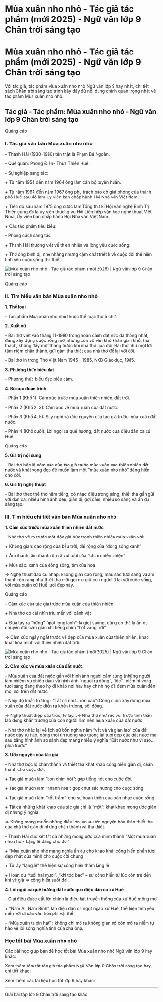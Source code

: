 # Mùa xuân nho nhỏ - Tác giả tác phẩm (mới 2025) - Ngữ văn lớp 9 Chân trời sáng tạo

# Mùa xuân nho nhỏ - Tác giả tác phẩm (mới 2025) - Ngữ văn lớp 9 Chân trời sáng tạo

Với tác giả, tác phẩm Mùa xuân nho nhỏ Ngữ văn lớp 9 hay nhất, chi tiết sách Chân trời sáng tạo trình bày đầy đủ nội dung chính quan trọng nhất về tác phẩm Mùa xuân nho nhỏ.

## Tác giả - Tác phẩm: Mùa xuân nho nhỏ - Ngữ văn lớp 9 Chân trời sáng tạo

Quảng cáo

### **I. Tác giả văn bản Mùa xuân nho nhỏ**

\- Thanh Hải (1930-1980) tên thật là Phạm Bá Ngoãn.

\- Quê quán: Phong Điền- Thừa Thiên Huế.

\- Sự nghiệp sáng tác:

\+ Từ năm 1954 đến năm 1964 ông làm cán bộ tuyên huấn.

\+ Từ năm 1964 đến năm 1967 ông phụ trách báo cờ giải phóng của thành phố Huế sau đó làm Ủy viên ban chấp hành Hội Nhà văn Việt Nam.

\+ Tiếp đó sau năm 1975 ông được làm Tổng thư kí Hội Văn nghệ Bình Trị Thiên cùng đó là ủy viên thường vụ Hội Liên hiệp văn học nghệ thuạt Việt Nma, Ủy viên ban chấp hành Hội Nhà văn Việt Nam.

\+ Các tác phẩm tiêu biểu:

\- Phong cách sáng tác:

\+ Thanh Hải thường viết về thien nhiên và lòng yêu cuộc sống.

\+ Thơ ông bình dị, nhẹ nhàng nhưng đậm chất triết lí về cuộc đời thể hiện tình yêu cuộc sống tha thiết.

![Mùa xuân nho nhỏ - Tác giả tác phẩm \(mới 2025\) | Ngữ văn lớp 9 Chân trời sáng tạo](https://vietjack.com/soan-van-lop-9-ct/images/tac-gia-tac-pham-mua-xuan-nho-nho.PNG)

Quảng cáo

### **II. Tìm hiểu văn bản Mùa xuân nho nhỏ**

**1\. Thể loại**

\- Tác phẩm Mùa xuân nho nhỏ thuộc thể loại: thơ 5 chữ.

**2\. Xuất xứ**

\- Bài thơ viết vào tháng 11-1980 trong hoàn cảnh đất nức đã thống nhất, đang xây dựng cuộc sống mới nhưng còn vô vàn khó khăn gian khổ, thử thách, không đầy một tháng trước khi nhà thơ qua đời. Bài thơ như một lời tâm niệm chân thành, gửi gắm tha thiết của nhà thơ để lại với đời.

\- Bài thơ in trong Thơ Việt Nam 1945 – 1985, NXB Giáo dục, 1985.

**3\. Phương thức biểu đạt**

\- Phương thức biểu đạt: biểu cảm.

**4\. Bố cục đoạn trích**

\- Phần 1 (Khổ 1): Cảm xúc trước mùa xuân thiên nhiên, đất trời.

\- Phần 2 (Khổ 2, 3): Cảm xúc về mùa xuân của đất nước.

\- Phần 3 (Khổ 4, 5): Suy nghĩ và ước nguyện của tác giả trước mùa xuân đất nước.

\- Phần 4 (Khổ cuối): Lời ngợi ca quê hương, đất nước qua điệu dân ca xứ Huế.

Quảng cáo

**5\. Giá trị nội dung**

\- Bài thơ bộc lộ cảm xúc của tác giả trước mùa xuân của thiên nhiên đất nước và khát vọng đẹp đẽ muốn làm một “mùa xuân nho nhỏ” dâng hiến cho đời.

**6\. Giá trị nghệ thuật**

\- Bài thơ theo thể thơ năm tiếng, có nhạc điệu trong sáng, thiết tha gần gũi với dân ca, nhiều hình ảnh đẹp, giản dị, gợi cảm, nhiều so sáng và ẩn dụ sáng tạo.

### **III. Tìm hiểu chi tiết văn bản Mùa xuân nho nhỏ**

**1\. Cảm xúc trước mùa xuân thien nhiên đất nước**

\- Nhà thơ vẽ ra trước mắt độc giả bức tranh thiên nhiên mùa xuân với:

\+ Không gian: cao rộng của bầu trời, dài rộng của “dòng sông xanh”

\+ Âm thanh: âm thanh rộn rã vui tươi của “chim chiền chiện”

\+ Mùa sắc: xanh của dòng sông, tím của hoa

⇒ Nghệ thuật đảo cú pháp: không gian cao rộng, màu sắc tươi sáng và âm thanh rộn ràng như thiết tha mời gọi níu giữ con người ở lại với cuộc sống, với mùa xuân xứ Huế tươi đẹp này.

Quảng cáo

\- Cảm xúc của tác giả trước mùa xuân của thiên nhiên:

\+ Nhà thơ có cái nhìn trìu mến với cảnh vật

\+ Đưa tay ra “hứng” “giọt long lanh”: là giọt sương, cũng có thể là ẩn dụ chuyển đổi cảm giác chỉ tiếng chim “hót vang trời”

⇒ Cảm xúc ngây ngất trước vẻ đẹp của mùa xuân của thiên nhiên, khao khát hòa mình với thiên nhiên đất trời.

![Mùa xuân nho nhỏ - Tác giả tác phẩm \(mới 2025\) | Ngữ văn lớp 9 Chân trời sáng tạo](https://vietjack.com/soan-van-lop-9-ct/images/tac-gia-tac-pham-mua-xuan-nho-nho-1.PNG)

**2\. Cảm xúc về mùa xuân của đất nước**

\- Mùa xuân của đất nước gắn với hình ảnh người cầm súng (những người làm nhiệm vụ chiến đấu) và hình ảnh “người ra đồng”, “lộc”- niềm hi vọng tươi sáng đang theo họ đi khắp nơi hay hay chính họ đã đem mùa xuân đến mọi nơi trên đất nước

\- Nhịp độ khẩn trương : “Tất cả như…xôn xao”: Công cuộc xây dựng mùa xuân của đất nước diễn ra khẩn trương, sôi động.

⇒ Nghệ thuật điệp cấu trúc, từ láy…=> Nhà thơ như reo vui trước tinh thần lao động khẩn trương của con người làm nên mùa xuân của đất nước

\- Nhà thơ nhắc lại về lịch sử bốn nghìn năm “vất vả và gian lao” của đất nước đầy tự hào, đồng thời tin tưởng vào tương lai tươi đẹp của đất nước mai sau bằng hình ảnh so sánh đẹp mang nhiều ý nghĩa “Đất nước như vì sao…phía trước”

**3\. Ước nguyện của tác giả**

\- Nhà thơ bộc lộ chân thành và thiết tha khát khao cống hiến giản dị, chân thành cho cuộc đời:

\+ Tác giả muốn làm “con chim hót”: góp tiếng hót cho cuộc đời.

\+ Tác giả muốn làm “nhành hoa”: góp chút sắc hương cho cuộc sống.

\+ Tác giả muốn làm “nốt trầm”: cho sự hoàn thiện của bản nhạc cuộc sống.

\+ Tất cả những khát khao của tác giả chỉ là “một”: khát khao mong ước giản dị nhưng ý nghĩa.

⇒ Không mong muốn những điều lớn lao => ước nguyện hóa thân thiết tha của nhà thơ giản dị nhưng chân thành và tha thiết.

\- Thanh Hải đúc kết tất cả những mong ước của mình thành “Một mùa xuân nho nhỏ - Lặng lẽ dâng cho đời”

\+ “Mùa xuân nho nhỏ mang nghĩa ẩn dụ cho khao khát cống hiến phần tươi đẹp nhất của mình cho cuộc đời chung

\+ Từ láy “lặng lẽ” thể hiện sự cống hiến thầm lặng lẽ

\+ Hoán dụ “tuổi hai mươi”, “khi tóc bạc” – sự cống hiến từ lúc còn trẻ đến khi về già => công hiến suốt đời.

**4\. Lời ngợi ca quê hương đất nước qua điệu dân ca xứ Huế**

\- Giai điệu được cất lên chính là điệu hát truyền thống của xứ Huế mộng mơ

\+ “Nam Ai, Nam Bình”: làn điệu dân ca ngọt ngào xứ Huế, thể hiện tình yêu mến với di sản văn hóa phi vật thể

\- “Mùa xuân ta xin hát” : không chỉ mở ra không gian nó còn mở ra niềm tự hào về lối sống nghĩa tình của cha ông.

### **Học tốt bài Mùa xuân nho nhỏ**

Các bài học giúp bạn để học tốt bài Mùa xuân nho nhỏ Ngữ văn lớp 9 hay khác:

Xem thêm tóm tắt tác giả tác phẩm Ngữ Văn lớp 9 Chân trời sáng tạo hay, chi tiết khác:

Xem thêm các tài liệu học tốt lớp 9 hay khác:

* * *

Giải bài tập lớp 9 Chân trời sáng tạo khác
